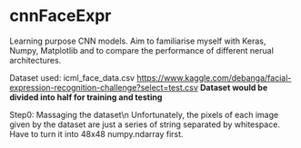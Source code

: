 # cnnFaceExpr
Learning purpose CNN models. Aim to familiarise myself with Keras, Numpy, Matplotlib and to compare the performance of different nerual architectures.

Dataset used: icml_face_data.csv https://www.kaggle.com/debanga/facial-expression-recognition-challenge?select=test.csv
**Dataset would be divided into half for training and testing**

Step0: Massaging the dataset\n
Unfortunately, the pixels of each image given by the dataset are just a series of string separated by whitespace. Have to turn it into 48x48 numpy.ndarray first.
